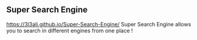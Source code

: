 ## Super Search Engine
https://3l3ali.github.io/Super-Search-Engine/ Super Search Engine allows you to search in different engines from one place !
